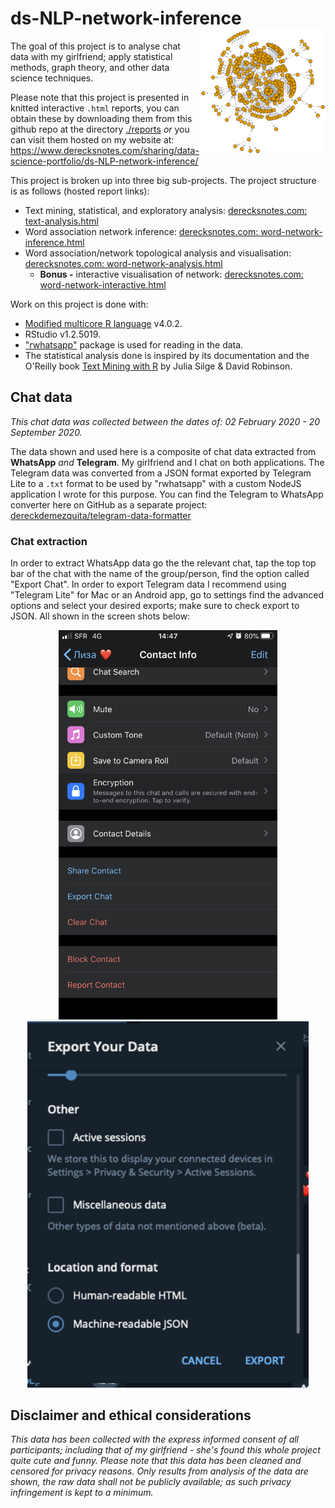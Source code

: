 # ds-NLP-network-inference <img src="./images/project-logo.png" width="200" align="right">

The goal of this project is to analyse chat data with my girlfriend; apply statistical methods, graph theory, and other data science techniques.

Please note that this project is presented in knitted interactive `.html` reports, you can obtain these by downloading them from this github repo at the directory [./reports](./reports) *or* you can visit them hosted on my website at: https://www.derecksnotes.com/sharing/data-science-portfolio/ds-NLP-network-inference/

This project is broken up into three big sub-projects. The project structure is as follows (hosted report links):

- Text mining, statistical, and exploratory analysis: [derecksnotes.com: text-analysis.html](https://www.derecksnotes.com/sharing/data-science-portfolio/ds-NLP-network-inference/text-analysis.html)
- Word association network inference: [derecksnotes.com: word-network-inference.html](https://www.derecksnotes.com/sharing/data-science-portfolio/ds-NLP-network-inference/word-network-inference.html)
- Word association/network topological analysis and visualisation: [derecksnotes.com: word-network-analysis.html](https://www.derecksnotes.com/sharing/data-science-portfolio/ds-NLP-network-inference/word-network-analysis.html)
    - **Bonus -** interactive visualisation of network: [derecksnotes.com: word-network-interactive.html](https://www.derecksnotes.com/sharing/data-science-portfolio/ds-NLP-network-inference/word-network-interactive.html)

Work on this project is done with: 

- [Modified multicore R language](https://github.com/dereckdemezquita/multicore-R-benchmark) v4.0.2.
- RStudio v1.2.5019. 
- ["rwhatsapp"](https://cran.r-project.org/web/packages/rwhatsapp/readme/README.html) package is used for reading in the data. 
- The statistical analysis done is inspired by its documentation and the O'Reilly book [Text Mining with R](https://www.tidytextmining.com) by Julia Silge & David Robinson.

## Chat data

*This chat data was collected between the dates of: 02 February 2020 - 20 September 2020.*

The data shown and used here is a composite of chat data extracted from **WhatsApp** *and* **Telegram**. My girlfriend and I chat on both applications. The Telegram data was converted from a JSON format exported by Telegram Lite to a `.txt` format to be used by "rwhatsapp" with a custom NodeJS application I wrote for this purpose. You can find the Telegram to WhatsApp converter here on GitHub as a separate project: [dereckdemezquita/telegram-data-formatter](https://github.com/dereckdemezquita/telegram-data-formatter)

### Chat extraction

In order to extract WhatsApp data go the the relevant chat, tap the top top bar of the chat with the name of the group/person, find the option called "Export Chat". In order to export Telegram data I recommend using "Telegram Lite" for Mac or an Android app, go to settings find the advanced options and select your desired exports; make sure to check export to JSON. All shown in the screen shots below:

<p align="center">
    <img src="./images/export-whatsapp.png" width="350">
    <img src="./images/export-telegram.png" width="450">
</p>

## Disclaimer and ethical considerations

*This data has been collected with the express informed consent of all participants; including that of my girlfriend - she's found this whole project quite cute and funny. Please note that this data has been cleaned and censored for privacy reasons. Only results from analysis of the data are shown, the raw data shall not be publicly available; as such privacy infringement is kept to a minimum.*